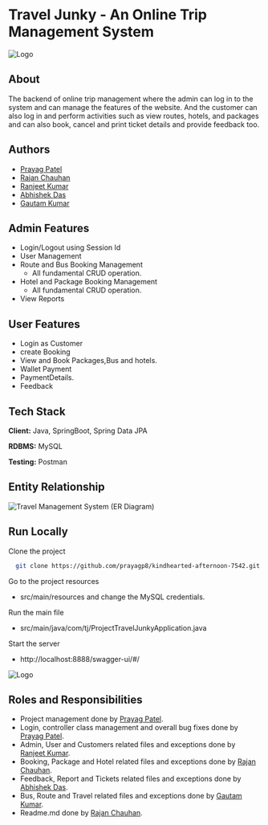 
# Travel Junky - An Online Trip Management System


![Logo](https://i.ibb.co/M2TvhHG/TG.jpg)


## About

The backend of online trip management where the admin can log in to the system and can manage the features of the website. And the customer can also log in and perform activities such as view routes, hotels, and packages and can also book, cancel and print ticket details and provide feedback too.


## Authors

- [Prayag Patel](https://github.com/prayagp8)
- [Rajan Chauhan](https://github.com/rajanchauhan165)
- [Ranjeet Kumar](https://github.com/ranjeetmasaischool)
- [Abhishek Das](https://github.com/abhidas0810)
- [Gautam Kumar](https://github.com/gautamprajapat8)


## Admin Features

- Login/Logout using Session Id
- User Management
- Route and Bus Booking Management
  - All fundamental CRUD operation.
- Hotel and Package Booking Management
  - All fundamental CRUD operation.
- View Reports 


## User Features

- Login as Customer
- create Booking
- View and Book Packages,Bus and hotels. 
- Wallet Payment
- PaymentDetails. 
- Feedback


## Tech Stack

**Client:** Java, SpringBoot, Spring Data JPA

**RDBMS:** MySQL

**Testing:** Postman


##  Entity Relationship
![Travel Management System (ER Diagram)](https://user-images.githubusercontent.com/103635204/216791371-5ca2f626-2de4-4d1e-b59f-ee21eb72a62d.jpeg)

## Run Locally

Clone the project

```bash
  git clone https://github.com/prayagp8/kindhearted-afternoon-7542.git
```

Go to the project resources


-  src/main/resources and change the MySQL credentials.


Run the main file

- src/main/java/com/tj/ProjectTravelJunkyApplication.java 

Start the server

 - http://localhost:8888/swagger-ui/#/

![Logo](https://i.postimg.cc/kM0tpJKd/p2.png)

## Roles and Responsibilities
- Project management done by [Prayag Patel](https://github.com/prayagp8).
- Login, controller class management and overall bug fixes done by [Prayag Patel](https://github.com/prayagp8).
- Admin, User and Customers related files and exceptions done by [Ranjeet Kumar](https://github.com/ranjeetmasaischool).
- Booking, Package and Hotel related files and exceptions done by [Rajan Chauhan](https://github.com/rajanchauhan165).
- Feedback, Report and Tickets related files and exceptions done by [Abhishek Das](https://github.com/abhidas0810).
- Bus, Route and Travel related files and exceptions done by [Gautam Kumar](https://github.com/gautamprajapat8).
- Readme.md done by [Rajan Chauhan](https://github.com/rajanchauhan165).
